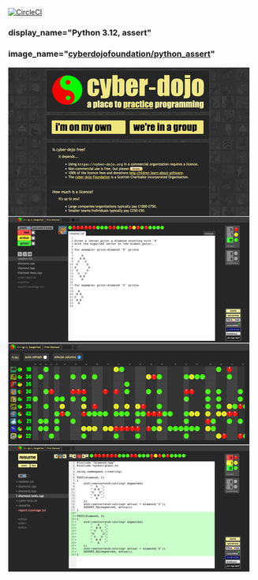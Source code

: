 [![CircleCI](https://circleci.com/gh/cyber-dojo-start-points/python-assert.svg?style=svg)](https://circleci.com/gh/cyber-dojo-start-points/python-assert)

### display_name="Python 3.12, assert"
### image_name="[cyberdojofoundation/python_assert](https://hub.docker.com/repository/docker/cyberdojofoundation/python_assert)"

![cyber-dojo.org home page](https://github.com/cyber-dojo/cyber-dojo/blob/master/shared/home_page_snapshot.png)
